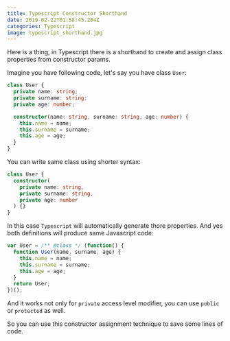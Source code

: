 ```yaml
---
title: Typescript Constructor Shorthand
date: 2019-02-22T01:58:45.284Z
categories: Typescript
image: typescript_shorthand.jpg
---
```


Here is a thing, in Typescript there is a shorthand to create and assign class properties from constructor params.

Imagine you have following code, let's say you have class `User`:

```typescript
class User {
  private name: string;
  private surname: string;
  private age: number;

  constructor(name: string, surname: string, age: number) {
    this.name = name;
    this.surname = surname;
    this.age = age;
  }
}
```

You can write same class using shorter syntax:

```typescript
class User {
  constructor(
    private name: string,
    private surname: string,
    private age: number
  ) {}
}
```

In this case `Typescript` will automatically generate thore properties. And yes both definitions will produce same Javascript code:

```javascript
var User = /** @class */ (function() {
  function User(name, surname, age) {
    this.name = name;
    this.surname = surname;
    this.age = age;
  }
  return User;
})();
```

And it works not only for `private` access level modifier, you can use `public` or `protected` as well.

So you can use this constructor assignment technique to save some lines of code.
